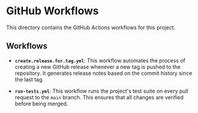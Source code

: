 # GitHub Workflows

This directory contains the GitHub Actions workflows for this project.

## Workflows

- **`create.release.for.tag.yml`**: This workflow automates the process of creating a new GitHub release whenever a new tag is pushed to the repository. It generates release notes based on the commit history since the last tag.

- **`run-tests.yml`**: This workflow runs the project's test suite on every pull request to the `main` branch. This ensures that all changes are verified before being merged.
